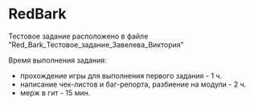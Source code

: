 # RedBark
Тестовое задание расположено в файле "Red_Bark_Тестовое_задание_Завелева_Виктория"

Время выполнения задания: 
- прохождение игры для выполнения первого задания - 1 ч.
- написание чек-листов и баг-репорта, разбиение на модули - 2 ч.
- мерж в гит - 15 мин.